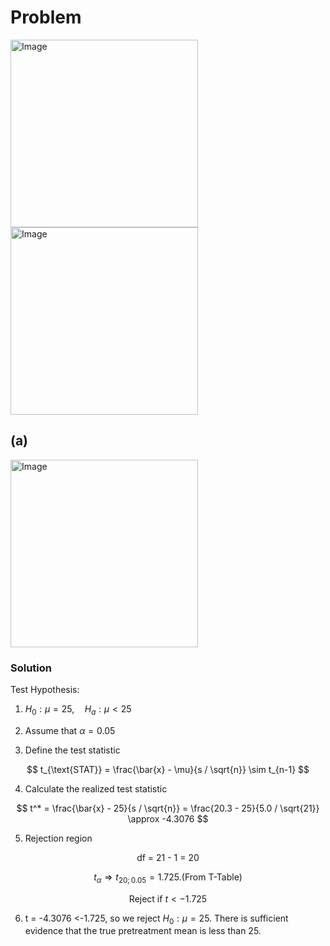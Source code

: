 # Problem
<img width="300" alt="Image" src="https://github.com/user-attachments/assets/c367efe8-b33a-43b3-9015-cdfc27d48e47" />

<img width="300" alt="Image" src="https://github.com/user-attachments/assets/f176428c-2064-42d9-8daf-ccff474c8ccf" />

## (a)
<img width="300" alt="Image" src="https://github.com/user-attachments/assets/bb17badf-6455-4f2b-b1f0-68f938ecacb9" />

### Solution
Test Hypothesis: 

1. $H_0: \mu = 25, \quad H_a: \mu < 25$

2. Assume that $\alpha = 0.05$

3. Define the test statistic

$$
t_{\text{STAT}} = \frac{\bar{x} - \mu}{s / \sqrt{n}} \sim t_{n-1}
$$

4. Calculate the realized test statistic

$$
t^* = \frac{\bar{x} - 25}{s / \sqrt{n}} = \frac{20.3 - 25}{5.0 / \sqrt{21}} \approx -4.3076
$$

5. Rejection region

$$\text{df = 21 - 1 = 20}$$

$$t_{\alpha} \Rightarrow t_{20;0.05}=1.725. \text{(From T-Table)}$$ 

$$
\text{Reject if }t < -1.725
$$

6. t = -4.3076 <-1.725, so we reject $H_0: \mu = 25$. There is sufficient evidence that the true pretreatment mean is less than 25.
  
